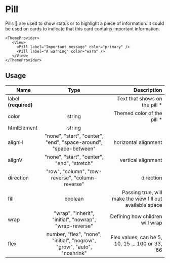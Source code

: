 <!-- 
This is an auto-generated markdown. 
You can change it in "src/Pill/Pill.tsx" and run build:docs to update this file.
-->
# Pill
Pills 💊 are used to show status or to highlight a piece of information.
It could be used on cards to indicate that this card contains important information.

```example
<ThemeProvider>
   <View>
     <Pill label="Important message" color="primary" />
     <Pill label="A warning" color="warn" />
   </View>
</ThemeProvider>
```
## Usage
| Name        | Type           | Description  |
| ----------- |:--------------:| ------------:|
|label **(required)**||Text that shows on the pill *
|color|string|Themed color of the pill *
|htmlElement|string|
|alignH|"none", "start", "center", "end", "space-around", "space-between"|horizontal alignment
|alignV|"none", "start", "center", "end", "stretch"|vertical alignment
|direction|"row", "column", "row-reverse", "column-reverse"|direction
|fill|boolean|Passing true, will make the view fill out available space
|wrap|"wrap", "inherit", "initial", "nowrap", "wrap-reverse"|Defining how children will wrap
|flex|number, "flex", "none", "initial", "nogrow", "grow", "auto", "noshrink"|Flex values, can be 5, 10, 15 ... 100 or 33, 66
